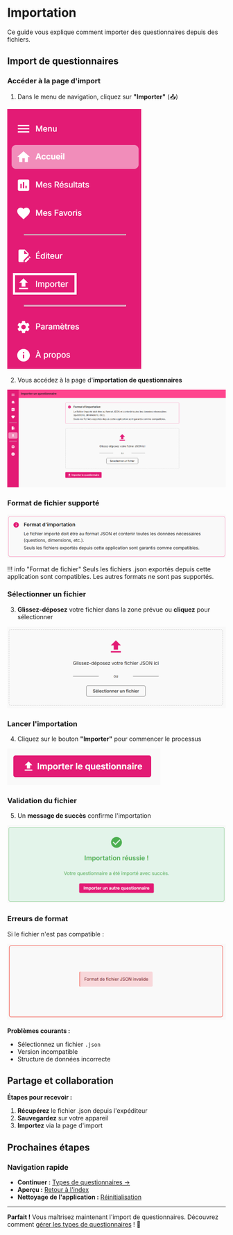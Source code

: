 # Importation

Ce guide vous explique comment importer des questionnaires depuis des fichiers.

## Import de questionnaires

### Accéder à la page d'import

1. Dans le menu de navigation, cliquez sur **"Importer"** (📤)

<img src="../screenshots/configuration/01-import-menu.png" alt="Menu Import" class="small">

2. Vous accédez à la page d'**importation de questionnaires**

<img src="../screenshots/configuration/02-import-page.png" alt="Page d'importation" class="large">

### Format de fichier supporté

<img src="../screenshots/configuration/03-import-info.png" alt="Informations sur l'import" class="large">

!!! info "Format de fichier"
    Seuls les fichiers .json exportés depuis cette application sont compatibles. Les autres formats ne sont pas supportés.

### Sélectionner un fichier

3. **Glissez-déposez** votre fichier dans la zone prévue ou **cliquez** pour sélectionner

<img src="../screenshots/configuration/04-file-drop-zone.png" alt="Zone de dépôt de fichier" class="large">

### Lancer l'importation

4. Cliquez sur le bouton **"Importer"** pour commencer le processus

<img src="../screenshots/configuration/05-import-button.png" alt="Bouton d'importation" class="medium">

### Validation du fichier

5. Un **message de succès** confirme l'importation

<img src="../screenshots/configuration/06-file-selected.png" alt="Fichier sélectionné et validé" class="large">

### Erreurs de format

Si le fichier n'est pas compatible :

<img src="../screenshots/configuration/07-file-error.png" alt="Erreur de format de fichier" class="large">

**Problèmes courants :**  
- Sélectionnez un fichier `.json`  
- Version incompatible  
- Structure de données incorrecte  

## Partage et collaboration

**Étapes pour recevoir :**  
1. **Récupérez** le fichier .json depuis l'expéditeur  
2. **Sauvegardez** sur votre appareil  
3. **Importez** via la page d'import  

## Prochaines étapes

### Navigation rapide

- **Continuer :** [Types de questionnaires →](02-types-questionnaires.md)
- **Aperçu :** [Retour à l'index](index.md)
- **Nettoyage de l'application :** [Réinitialisation](03-reinitialisation.md)

---

**Parfait !** Vous maîtrisez maintenant l'import de questionnaires. Découvrez comment [gérer les types de questionnaires](02-types-questionnaires.md) ! 📂